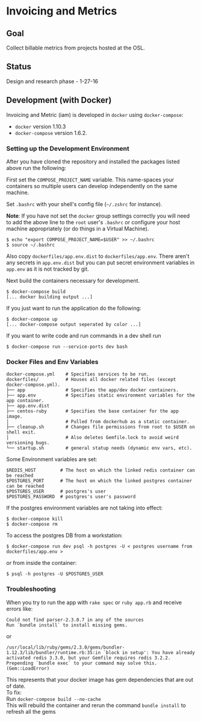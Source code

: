 # Invoicing and Metrics


## Goal

Collect billable metrics from projects hosted at the OSL.


## Status

Design and research phase - 1-27-16


## Development (with Docker)

Invoicing and Metric (iam) is developed in `docker` using `docker-compose`:

- `docker` version 1.10.3
- `docker-compose` version 1.6.2.

### Setting up the Development Environment

After you have cloned the repository and installed the packages listed above
run the following:

First set the `COMPOSE_PROJECT_NAME` variable. This name-spaces your containers
so multiple users can develop independently on the same machine.

Set `.bashrc` with your shell's config file (`~/.zshrc` for instance).

**Note**: If you have not set the `docker` group settings correctly you will
need to add the above line to the `root` user's `.bashrc` or configure your
host machine appropriately (or do things in a Virtual Machine).

```
$ echo "export COMPOSE_PROJECT_NAME=$USER" >> ~/.bashrc
$ source ~/.bashrc
```

Also copy `dockerfiles/app.env.dist` to `dockerfiles/app.env`. There aren't any
secrets in `app.env.dist` but you can put secret environment variables in
`app.env` as it is not tracked by git.

Next build the containers necessary for development.

```
$ docker-compose build
[... docker building output ...]
```

If you just want to run the application do the following:

```
$ docker-compose up
[... docker-compose output seperated by color ...]
```

If you want to write code and run commands in a dev shell run

```
$ docker-compose run --service-ports dev bash
```

### Docker Files and Env Variables

```
docker-compose.yml    # Specifies services to be run.
dockerfiles/          # Houses all docker related files (except docker-compose.yml).
├── app               # Specifies the app/dev docker containers.
├── app.env           # Specifies static environment variables for the app container.
├── app.env.dist
├── centos-ruby       # Specifies the base container for the app image.
│                     # Pulled from dockerhub as a static container.
├── cleanup.sh        # Changes file permissions from root to $USER on shell exit.
│                     # Also deletes Gemfile.lock to avoid weird versioning bugs.
└── startup.sh        # general statup needs (dynamic env vars, etc).
```

Some Environment variables are set:

```
$REDIS_HOST         # The host on which the linked redis container can be reached
$POSTGRES_PORT      # The host on which the linked postgres container can be reached
$POSTGRES_USER      # postgres's user
$POSTGRES_PASSWORD  # postgres's user's password
```

If the postgres environment variables are not taking into effect:
```
$ docker-compose kill
$ docker-compose rm
```
To access the postgres DB from a workstation:
```
$ docker-compose run dev psql -h postgres -U < postgres username from dockerfiles/app.env >
 ```
or from inside the container:
```
$ psql -h postgres -U $POSTGRES_USER
```

### Troubleshooting
When you try to run the app with `rake spec` or `ruby app.rb` and receive errors like:
```
Could not find parser-2.3.0.7 in any of the sources
Run `bundle install` to install missing gems.
```
or
```
/usr/local/lib/ruby/gems/2.3.0/gems/bundler-1.12.3/lib/bundler/runtime.rb:35:in `block in setup': You have already activated redis 3.3.0, but your Gemfile requires redis 3.2.2. Prepending `bundle exec` to your command may solve this. (Gem::LoadError)

```
This represents that your docker image has gem dependencies that are out of date.   
To fix:   
Run `docker-compose build --no-cache`  
This will rebuild the container and rerun the command `bundle install` to refresh all the gems
